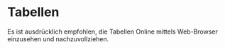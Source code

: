 # Tabellen

Es ist ausdrücklich empfohlen, die Tabellen Online mittels Web-Browser einzusehen und nachzuvollziehen.
